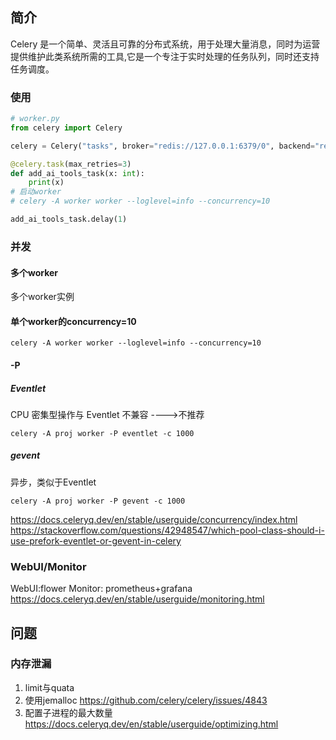 ## 简介

Celery 是一个简单、灵活且可靠的分布式系统，用于处理大量消息，同时为运营提供维护此类系统所需的工具,它是一个专注于实时处理的任务队列，同时还支持任务调度。

### 使用

```python
# worker.py
from celery import Celery

celery = Celery("tasks", broker="redis://127.0.0.1:6379/0", backend="redis://127.0.0.1:6379/0")

@celery.task(max_retries=3)
def add_ai_tools_task(x: int):
    print(x)
# 启动worker
# celery -A worker worker --loglevel=info --concurrency=10

add_ai_tools_task.delay(1)
```

### 并发

#### 多个worker

多个worker实例

#### 单个worker的concurrency=10

```
celery -A worker worker --loglevel=info --concurrency=10
```

#### -P

##### Eventlet

CPU 密集型操作与 Eventlet 不兼容 ---->不推荐

```shell
celery -A proj worker -P eventlet -c 1000
```

##### gevent

异步，类似于Eventlet

```shell
celery -A proj worker -P gevent -c 1000
```

<https://docs.celeryq.dev/en/stable/userguide/concurrency/index.html>
<https://stackoverflow.com/questions/42948547/which-pool-class-should-i-use-prefork-eventlet-or-gevent-in-celery>

### WebUI/Monitor

WebUI:flower
Monitor: prometheus+grafana
<https://docs.celeryq.dev/en/stable/userguide/monitoring.html>

## 问题

### 内存泄漏

1. limit与quata
2. 使用jemalloc
<https://github.com/celery/celery/issues/4843>
3. 配置子进程的最大数量
<https://docs.celeryq.dev/en/stable/userguide/optimizing.html>
